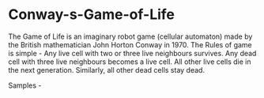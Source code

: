 # Conway-s-Game-of-Life

The Game of Life is an imaginary robot game (cellular automaton) made by the British mathematician John Horton Conway in 1970.
The Rules of game is simple -
Any live cell with two or three live neighbours survives.
Any dead cell with three live neighbours becomes a live cell.
All other live cells die in the next generation. Similarly, all other dead cells stay dead.

Samples -

[](https://github.com/milannzz/Conway-s-Game-of-Life/blob/main/Images/pic%201.png)

[](https://github.com/milannzz/Conway-s-Game-of-Life/blob/main/Images/pic2.png)

